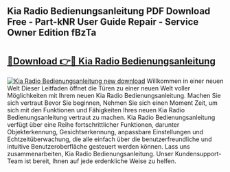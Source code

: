 ## Kia Radio Bedienungsanleitung PDF Download Free - Part-kNR User Guide Repair - Service Owner Edition fBzTa

# <h2><a href="http://df4rxi.blite.top/?on=Kia+Radio+Bedienungsanleitung">🔗Download 👉🔴 Kia Radio Bedienungsanleitung</a></h2>

[![Kia Radio Bedienungsanleitung new download](https://i.imgur.com/lujVjoI.png)](http://df4rxi.blite.top/?on=Kia+Radio+Bedienungsanleitung)
Willkommen in einer neuen Welt Dieser Leitfaden öffnet die Türen zu einer neuen Welt voller Möglichkeiten mit Ihrem neuen Kia Radio Bedienungsanleitung. Machen Sie sich vertraut Bevor Sie beginnen, Nehmen Sie sich einen Moment Zeit, um sich mit den Funktionen und Fähigkeiten Ihres neuen Kia Radio Bedienungsanleitung vertraut zu machen. Kia Radio Bedienungsanleitung verfügt über eine Reihe fortschrittlicher Funktionen, darunter Objekterkennung, Gesichtserkennung, anpassbare Einstellungen und Echtzeitüberwachung, die alle einfach über die benutzerfreundliche und intuitive Benutzeroberfläche gesteuert werden können. Lass uns zusammenarbeiten, Kia Radio Bedienungsanleitung. Unser Kundensupport-Team ist bereit, Ihnen auf jede erdenkliche Weise zu helfen.
